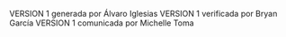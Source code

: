 VERSION 1 generada por Álvaro Iglesias
VERSION 1 verificada por Bryan García
VERSION 1 comunicada por Michelle Toma

